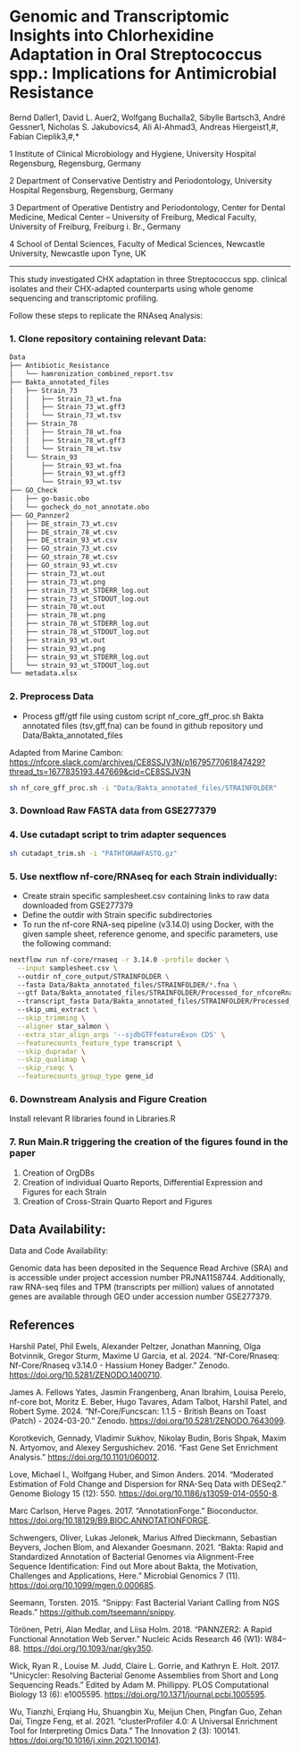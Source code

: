 # Genomic and Transcriptomic Insights into Chlorhexidine Adaptation in Oral Streptococcus spp.: Implications for Antimicrobial Resistance 
Bernd Daller1, David L. Auer2, Wolfgang Buchalla2, Sibylle Bartsch3, André Gessner1, Nicholas S. Jakubovics4, Ali Al-Ahmad3, Andreas Hiergeist1,#, Fabian Cieplik3,#,* 

 

1 Institute of Clinical Microbiology and Hygiene, University Hospital Regensburg, Regensburg, Germany 

2 Department of Conservative Dentistry and Periodontology, University Hospital Regensburg, Regensburg, Germany 

3 Department of Operative Dentistry and Periodontology, Center for Dental Medicine, Medical Center – University of Freiburg, Medical Faculty, University of Freiburg, Freiburg i. Br., Germany 

4 School of Dental Sciences, Faculty of Medical Sciences, Newcastle University, Newcastle upon Tyne, UK 


------------------------------------------------------

This study investigated CHX adaptation in three Streptococcus spp. clinical isolates and their CHX-adapted counterparts using whole genome sequencing and transcriptomic profiling.

Follow these steps to replicate the RNAseq Analysis:

### 1. Clone repository containing relevant Data:
```bash
Data
├── Antibiotic_Resistance
│   └── hamronization_combined_report.tsv
├── Bakta_annotated_files
│   ├── Strain_73
│   │   ├── Strain_73_wt.fna
│   │   ├── Strain_73_wt.gff3
│   │   └── Strain_73_wt.tsv
│   ├── Strain_78
│   │   ├── Strain_78_wt.fna
│   │   ├── Strain_78_wt.gff3
│   │   └── Strain_78_wt.tsv
│   └── Strain_93
│       ├── Strain_93_wt.fna
│       ├── Strain_93_wt.gff3
│       └── Strain_93_wt.tsv
├── GO_Check
│   ├── go-basic.obo
│   └── gocheck_do_not_annotate.obo
├── GO_Pannzer2
│   ├── DE_strain_73_wt.csv
│   ├── DE_strain_78_wt.csv
│   ├── DE_strain_93_wt.csv
│   ├── GO_strain_73_wt.csv
│   ├── GO_strain_78_wt.csv
│   ├── GO_strain_93_wt.csv
│   ├── strain_73_wt.out
│   ├── strain_73_wt.png
│   ├── strain_73_wt_STDERR_log.out
│   ├── strain_73_wt_STDOUT_log.out
│   ├── strain_78_wt.out
│   ├── strain_78_wt.png
│   ├── strain_78_wt_STDERR_log.out
│   ├── strain_78_wt_STDOUT_log.out
│   ├── strain_93_wt.out
│   ├── strain_93_wt.png
│   ├── strain_93_wt_STDERR_log.out
│   └── strain_93_wt_STDOUT_log.out
└── metadata.xlsx
```


### 2. Preprocess Data
- Process gff/gtf file using custom script nf_core_gff_proc.sh
Bakta annotated files (tsv,gff,fna) can be found in github repository und Data/Bakta_annotated_files

Adapted from Marine Cambon: https://nfcore.slack.com/archives/CE8SSJV3N/p1679577061847429?thread_ts=1677835193.447669&cid=CE8SSJV3N

```bash
sh nf_core_gff_proc.sh -i "Data/Bakta_annotated_files/STRAINFOLDER"
```

### 3. Download Raw FASTA data from GSE277379
### 4. Use cutadapt script to trim adapter sequences 

```bash
sh cutadapt_trim.sh -i "PATHTORAWFASTQ.gz"
```

### 5. Use nextflow nf-core/RNAseq for each Strain individually:
- Create strain specific samplesheet.csv containing links to raw data downloaded from GSE277379
- Define the outdir with Strain specific subdirectories
- To run the nf-core RNA-seq pipeline (v3.14.0) using Docker, with the given sample sheet, reference genome, and specific parameters, use the following command:

```bash
nextflow run nf-core/rnaseq -r 3.14.0 -profile docker \
  --input samplesheet.csv \                                                                                 # STRAIN SPECIFIC 
  --outdir nf_core_output/STRAINFOLDER \                                                                    # STRAIN SPECIFIC 
  --fasta Data/Bakta_annotated_files/STRAINFOLDER/*.fna \                                                   # STRAIN SPECIFIC 
  --gtf Data/Bakta_annotated_files/STRAINFOLDER/Processed_for_nfcoreRnaseq/filtered_transcripts.gtf \       # STRAIN SPECIFIC 
  --transcript_fasta Data/Bakta_annotated_files/STRAINFOLDER/Processed_for_nfcoreRnaseq/transcripts.fna \   # STRAIN SPECIFIC 
  --skip_umi_extract \
  --skip_trimming \
  --aligner star_salmon \
  --extra_star_align_args '--sjdbGTFfeatureExon CDS' \
  --featurecounts_feature_type transcript \
  --skip_dupradar \
  --skip_qualimap \
  --skip_rseqc \
  --featurecounts_group_type gene_id
```
### 6. Downstream Analysis and Figure Creation
Install relevant R libraries found in Libraries.R
  
### 7. Run Main.R triggering the creation of the figures found in the paper
 1. Creation of OrgDBs
 2. Creation of individual Quarto Reports, Differential Expression and Figures for each Strain
 3. Creation of Cross-Strain Quarto Report and Figures

## Data Availability:
Data and Code Availability: 

Genomic data has been deposited in the Sequence Read Archive (SRA) and is accessible under project accession number PRJNA1158744. 
Additionally, raw RNA-seq files and TPM (transcripts per million) values of annotated genes are available through GEO under accession number GSE277379. 

## References
Harshil Patel, Phil Ewels, Alexander Peltzer, Jonathan Manning, Olga Botvinnik, Gregor Sturm, Maxime U Garcia, et al. 2024. “Nf-Core/Rnaseq: Nf-Core/Rnaseq v3.14.0 - Hassium Honey Badger.” Zenodo. https://doi.org/10.5281/ZENODO.1400710. 

James A. Fellows Yates, Jasmin Frangenberg, Anan Ibrahim, Louisa Perelo, nf-core bot, Moritz E. Beber, Hugo Tavares, Adam Talbot, Harshil Patel, and Robert Syme. 2024. “Nf-Core/Funcscan: 1.1.5 - British Beans on Toast (Patch) - 2024-03-20.” Zenodo. https://doi.org/10.5281/ZENODO.7643099. 

Korotkevich, Gennady, Vladimir Sukhov, Nikolay Budin, Boris Shpak, Maxim N. Artyomov, and Alexey Sergushichev. 2016. “Fast Gene Set Enrichment Analysis.” https://doi.org/10.1101/060012. 

Love, Michael I., Wolfgang Huber, and Simon Anders. 2014. “Moderated Estimation of Fold Change and Dispersion for RNA-Seq Data with DESeq2.” Genome Biology 15 (12): 550. https://doi.org/10.1186/s13059-014-0550-8. 

Marc Carlson, Herve Pages. 2017. “AnnotationForge.” Bioconductor. https://doi.org/10.18129/B9.BIOC.ANNOTATIONFORGE. 

Schwengers, Oliver, Lukas Jelonek, Marius Alfred Dieckmann, Sebastian Beyvers, Jochen Blom, and Alexander Goesmann. 2021. “Bakta: Rapid and Standardized Annotation of Bacterial Genomes via Alignment-Free Sequence Identification: Find out More about Bakta, the Motivation, Challenges and Applications, Here.” Microbial Genomics 7 (11). https://doi.org/10.1099/mgen.0.000685. 

Seemann, Torsten. 2015. “Snippy: Fast Bacterial Variant Calling from NGS Reads.” https://github.com/tseemann/snippy. 

Törönen, Petri, Alan Medlar, and Liisa Holm. 2018. “PANNZER2: A Rapid Functional Annotation Web Server.” Nucleic Acids Research 46 (W1): W84–88. https://doi.org/10.1093/nar/gky350. 

Wick, Ryan R., Louise M. Judd, Claire L. Gorrie, and Kathryn E. Holt. 2017. “Unicycler: Resolving Bacterial Genome Assemblies from Short and Long Sequencing Reads.” Edited by Adam M. Phillippy. PLOS Computational Biology 13 (6): e1005595. https://doi.org/10.1371/journal.pcbi.1005595. 

Wu, Tianzhi, Erqiang Hu, Shuangbin Xu, Meijun Chen, Pingfan Guo, Zehan Dai, Tingze Feng, et al. 2021. “clusterProfiler 4.0: A Universal Enrichment Tool for Interpreting Omics Data.” The Innovation 2 (3): 100141. https://doi.org/10.1016/j.xinn.2021.100141. 




